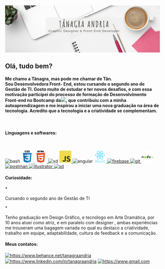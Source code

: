 ![alt text](capa.png)

<h2>Olá,
tudo bem?</h2>
<h4>Me chamo a Tânagra, mas pode me chamar de Tân. <br> 
 Sou Desenvolvedora Front- End, estou cursando o segundo ano de Gestão de TI.
Gosto muito de estudar e ter novos desafios, e com essa motivação participei do processo de formação de Desenvolvimento Front-end no Bootcamp da<a href="https://selecao.laboratoria.la/?utm_source=googleads&utm_medium=cpc&utm_campaign=SAP007&campaignid=1074376990&adgroupid=54233589762&gclid=CjwKCAjwgISIBhBfEiwALE19SV0oBq0gNp4Cf0RPLtfcxVprHB7sknT4XLq8usFvLLZ2o6BKPx9N5xoCiTIQAvD_BwE" target="blank"><img src="https://v.fastcdn.co/u/cf943cfe/27418802-0-Laboratoria-Logo-RGB.png"  width="80"/></a>, que contribuiu com a minha autoaprendizagem e me inspirou a iniciar uma nova graduação na área de tecnologia.
Acredito que a tecnologia e a criatividade se complementam.
 </h4>
<br>
<h4>Linguagens e softwares:</h4> <br>
<p align="left"> <a> <img src="https://www.vectorlogo.zone/logos/gnu_bash/gnu_bash-icon.svg" alt="bash" width="40" height="40"/> </a>
 <a href="https://www.w3schools.com/css/" target="_blank"> <img src="https://raw.githubusercontent.com/devicons/devicon/master/icons/css3/css3-original-wordmark.svg" alt="css3" width="40" height="40"/> 
  <a href="https://www.w3.org/html/" target="_blank"> <img src="https://raw.githubusercontent.com/devicons/devicon/master/icons/html5/html5-original-wordmark.svg" alt="html5" width="40" height="40"/> </a>
  </a> <a> <img src="https://image.flaticon.com/icons/png/512/919/919832.png" alt="xd" width="40" height="40"/> </a>
   <a href="https://developer.mozilla.org/en-US/docs/Web/JavaScript" target="_blank"> <img src="https://raw.githubusercontent.com/devicons/devicon/master/icons/javascript/javascript-original.svg" alt="javascript" width="40" height="40"/> </a>
 <a target="_blank"> <img src="https://www.vectorlogo.zone/logos/angular/angular-icon.svg" alt="angular" width="40" height="40"/></a>
 <a href="https://reactjs.org/" target="_blank"> <img src="https://raw.githubusercontent.com/devicons/devicon/master/icons/react/react-original-wordmark.svg" alt="react" width="40" height="40"/> </a>
 <a href="https://firebase.google.com/" target="_blank"> <img src="https://www.vectorlogo.zone/logos/firebase/firebase-icon.svg" alt="firebase" width="40" height="40"/> </a> <a href="https://git-scm.com/" target="_blank"> <img src="https://www.vectorlogo.zone/logos/git-scm/git-scm-icon.svg" alt="git" width="40" height="40"/> </a><a href="https://nodejs.org" target="_blank"> <img src="https://raw.githubusercontent.com/devicons/devicon/master/icons/nodejs/nodejs-original-wordmark.svg" alt="nodejs" width="40" height="40"/> </a><a href="https://postman.com" target="_blank"> <img src="https://www.vectorlogo.zone/logos/getpostman/getpostman-icon.svg" alt="postman" width="40" height="40"/> </a> <a href="https://www.adobe.com/in/products/illustrator.html" target="_blank"> <img src="https://www.vectorlogo.zone/logos/adobe_illustrator/adobe_illustrator-icon.svg" alt="illustrator" width="40" height="40"/><a href="https://www.adobe.com/products/xd.html" target="_blank"> <img src="https://cdn.worldvectorlogo.com/logos/adobe-xd.svg" alt="xd" width="40" height="40"/> </a> </p>

<h4 align="left">Curiosidade:</h4>
* <p>Cursando o segundo ano de Gestão de TI </p>
* <p> Tenho graduação em Design Gráfico, e tecnólogo em Arte Dramática, por 10 anos atuei como atriz, e em paralelo com designer , ambas experiências me trouxeram uma bagagem variada no qual eu destaco a criatividade, trabalho em equipe, adaptabilidade, cultura de feedback e a comunicação.</p>

<h4 align="left">Meus contatos:</h4>
<p align="left">
<a href="https://www.behance.net/tanagraandria" target="blank"><img align="center" src="https://cdn.jsdelivr.net/npm/simple-icons@3.0.1/icons/behance.svg" alt="https://www.behance.net/tanagraandria" height="30" width="40" /></a>
<a href="https://www.linkedin.com/in/tanagraandria" target="blank"><img align="center" src="https://cdn.jsdelivr.net/npm/simple-icons@3.0.1/icons/linkedin.svg" alt="https://www.linkedin.com/in/tanagraandria" height="30" width="40" /></a>
  <a href="mailto:tanagra.andria@gmail.com" target="blank"><img align="center" src="https://cdn.jsdelivr.net/npm/simple-icons@3.0.1/icons/gmail.svg" alt="https://www.gmail.com" height="30" width="40" /></a>
</p>



